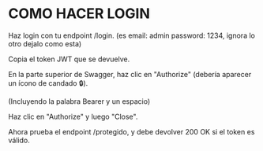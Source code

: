 ﻿# COMO HACER LOGIN

Haz login con tu endpoint /login.
(es email: admin password: 1234, ignora lo otro dejalo como esta)

Copia el token JWT que se devuelve.

En la parte superior de Swagger, haz clic en "Authorize" (debería aparecer un ícono de candado 🔒).

(Incluyendo la palabra Bearer y un espacio)

Haz clic en "Authorize" y luego "Close".

Ahora prueba el endpoint /protegido, y debe devolver 200 OK si el token es válido.